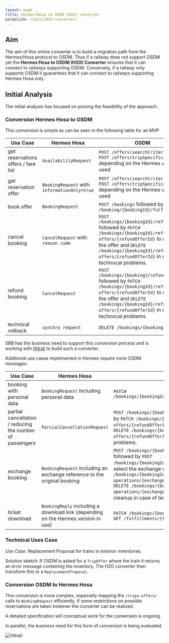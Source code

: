 ```yaml
---
layout: page
title: Hermes/Hosa to OSDM (H2O) converter
permalink: /tools/H2O-converter/
---
```


## Aim

The aim of this online converter is to build a migration path from the Hermes/Hosa
protocol to OSDM. Thus if a railway does not support OSDM yet the **Hermes Hosa to
OSDM (H2O) Converter** ensures that it can connect to railways supporting OSDM.
Conversely, if a railway only supports OSDM it guarantees that it can connect to
railways supporting Hermes Hosa only.

## Initial Analysis

The initial analysis has focused on proving the feasibility of the approach.

### Conversion Hermes Hosa to OSDM

This conversion is simple as can be seen in the following table for an MVP

| Use Case | Hermes Hosa | OSDM     |
|----------|-------------|----------|
| get reservations offers / fare list | `AvailabilityRequest` | `POST /offers(searchCriteria)` or `POST /offers(tripSpecification)` depending on the Hermes version used |
| get reservation offer   | `BookingRequest` with `informationOnly=true` | `POST /offers(searchCriteria)` or `POST /offers(tripSpecification)` depending on the Hermes version used  |
| book offer              | `BookingRequest` | `POST /bookings` followed by `POST /booking/{bookingId}/fulfillments` |
| cancel booking          | `CancelRequest` with `reason code` | `POST /bookings/{bookingId}/refundOffers` followed by `PATCH /bookings/{bookingId}/refund-offers/{refundOfferId}` to confirm the offer and  `DELETE /bookings/{bookingId}/refund-offers/{refundOfferId}` in case of technocal problems.|
| refund booking          | `CancelRequest`  |  `POST /bookings/{booking}/refundOffers` followed by `PATCH /bookings/{bookingId}/refund-offers/{refundOfferId}` to confirm the offer and  `DELETE /bookings/{bookingId}/refund-offers/{refundOfferId}` in case of technocal problems |
| technical rollback | `synchro request` | `DELETE /bookings/{bookingId}`|

SBB has the business need to support this conversion process and is working with
[Hitrail](https://www.hitrail.com/) to build such a converter.


Additional use cases implemented in Hermes require more OSDM messages:

| Use Case | Hermes Hosa | OSDM     |
|----------|-------------|----------|
| booking with personal data | `BookingRequest` including personal data | `PATCH /bookings/{bookingId}/passengers/{passengerId}`  |
| partial cancellation / reducing the number of passengers | `ParcialCancellationRequest` | `POST /bookings/{booking}/refundOffers` followed by `PATCH /bookings/{bookingId}/refund-offers/{refundOfferId}` to confirm the offer and  `DELETE /bookings/{bookingId}/refund-offers/{refundOfferId}` in case of technocal problems.  |
| exchange booking      | `BookingRequest` including an exchange reference to the original booking  | `POST /bookings/{bookingId}/exchange-offers` followed by `POST /bookings/{bookingId}/exchange-operations` to select the exchange offer and `PATCH /bookings/{bookingId}/exchange-operations/{exchangeOperationId}` to confirm it. `DELETE /bookings/{bookingId}/exchange-operations/{exchangeOperationId}` is needed for cleanup in case of technical problems. |
| ticket download | `BookingReply` including a download link (depending on the Hermes version in use)  | `PATCH /bookings/{bookingId}/fulfillments` and `GET /fulfillments/{fulfillmentId}` |


### Technical Uses Case

*Use Case*: Replacement Proposal for trains in exterior inventories.

Solution sketch: If OSDM is asked for a `TripOffer` where the train it returns an error
message containing the inventory. The H2O converter then transform this to a 
`ReplacementProposal`.

### Conversion OSDM to Hermes Hosa

This conversion is more complex, especially mapping the `/trips-offers/` calls to
`BookingRequest` efficiently. If some restrictions on possible reservations are
taken however the converter can be realized.

A detailed specification will conceptual work for the conversion is ongoing.

In parallel, the business need for this form of conversion is being evaluated.

![Hitrail](../images/logo/Hitrail-logo.png)
